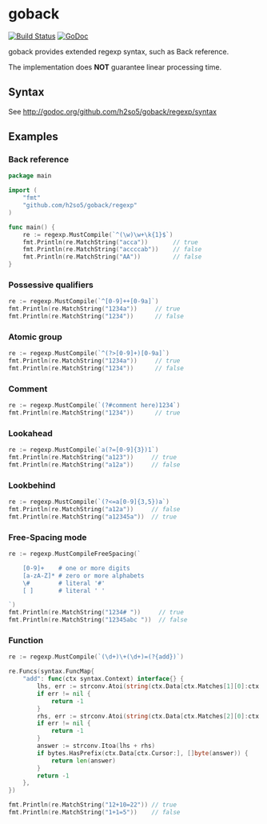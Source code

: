 goback
======

[![Build Status](https://travis-ci.org/h2so5/goback.svg)](https://travis-ci.org/h2so5/goback)
[![GoDoc](https://godoc.org/github.com/h2so5/goback/regexp?status.svg)](http://godoc.org/github.com/h2so5/goback/regexp)

goback provides extended regexp syntax, such as Back reference.

The implementation does **NOT** guarantee linear processing time.

## Syntax

See http://godoc.org/github.com/h2so5/goback/regexp/syntax

## Examples

### Back reference

```go
package main

import (
	"fmt"
	"github.com/h2so5/goback/regexp"
)

func main() {
	re := regexp.MustCompile(`^(\w)\w+\k{1}$`)
	fmt.Println(re.MatchString("acca"))       // true
	fmt.Println(re.MatchString("accccab"))    // false
	fmt.Println(re.MatchString("AA"))         // false
}
```

### Possessive qualifiers

```go
re := regexp.MustCompile(`^[0-9]++[0-9a]`)
fmt.Println(re.MatchString("1234a"))     // true
fmt.Println(re.MatchString("1234"))      // false
```

### Atomic group

```go
re := regexp.MustCompile(`^(?>[0-9]+)[0-9a]`)
fmt.Println(re.MatchString("1234a"))     // true
fmt.Println(re.MatchString("1234"))      // false
```

### Comment

```go
re := regexp.MustCompile(`(?#comment here)1234`)
fmt.Println(re.MatchString("1234"))      // true
```

### Lookahead

```go
re := regexp.MustCompile(`a(?=[0-9]{3})1`)
fmt.Println(re.MatchString("a123"))     // true
fmt.Println(re.MatchString("a12a"))     // false
```

### Lookbehind

```go
re := regexp.MustCompile(`(?<=a[0-9]{3,5})a`)
fmt.Println(re.MatchString("a12a"))     // false
fmt.Println(re.MatchString("a12345a"))  // true
```

### Free-Spacing mode

```go
re := regexp.MustCompileFreeSpacing(`

	[0-9]+    # one or more digits
	[a-zA-Z]* # zero or more alphabets
	\#        # literal '#'
	[ ]       # literal ' '

`)
fmt.Println(re.MatchString("1234# "))     // true
fmt.Println(re.MatchString("12345abc "))  // false
```

### Function

```go
re := regexp.MustCompile(`(\d+)\+(\d+)=(?{add})`)

re.Funcs(syntax.FuncMap{
	"add": func(ctx syntax.Context) interface{} {
		lhs, err := strconv.Atoi(string(ctx.Data[ctx.Matches[1][0]:ctx.Matches[1][1]]))
		if err != nil {
			return -1
		}
		rhs, err := strconv.Atoi(string(ctx.Data[ctx.Matches[2][0]:ctx.Matches[2][1]]))
		if err != nil {
			return -1
		}
		answer := strconv.Itoa(lhs + rhs)
		if bytes.HasPrefix(ctx.Data[ctx.Cursor:], []byte(answer)) {
			return len(answer)
		}
		return -1
	},
})

fmt.Println(re.MatchString("12+10=22")) // true
fmt.Println(re.MatchString("1+1=5"))    // false
```
